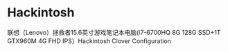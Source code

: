 # Hackintosh
联想（Lenovo）拯救者15.6英寸游戏笔记本电脑(i7-6700HQ 8G 128G SSD+1T GTX960M 4G FHD IPS）Hackintosh Clover Configuration
